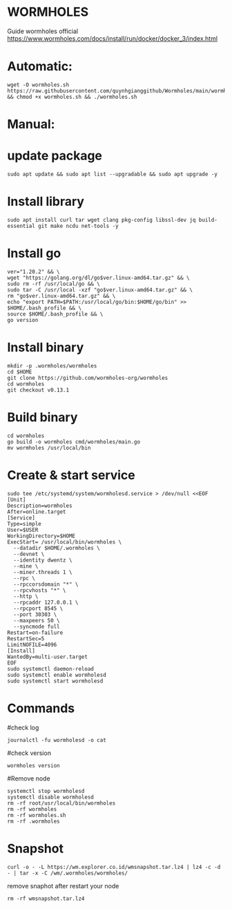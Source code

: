 # WORMHOLES
Guide wormholes official
https://www.wormholes.com/docs/install/run/docker/docker_3/index.html
# Automatic:
```
wget -O wormholes.sh https://raw.githubusercontent.com/quynhgianggithub/Wormholes/main/wormholes.sh && chmod +x wormholes.sh && ./wormholes.sh
```
# Manual: 
# update package
```
sudo apt update && sudo apt list --upgradable && sudo apt upgrade -y
```
# Install library
```
sudo apt install curl tar wget clang pkg-config libssl-dev jq build-essential git make ncdu net-tools -y
```
# Install go
```
ver="1.20.2" && \
wget "https://golang.org/dl/go$ver.linux-amd64.tar.gz" && \
sudo rm -rf /usr/local/go && \
sudo tar -C /usr/local -xzf "go$ver.linux-amd64.tar.gz" && \
rm "go$ver.linux-amd64.tar.gz" && \
echo "export PATH=$PATH:/usr/local/go/bin:$HOME/go/bin" >> $HOME/.bash_profile && \
source $HOME/.bash_profile && \
go version
```
# Install binary
```
mkdir -p .wormholes/wormholes
cd $HOME
git clone https://github.com/wormholes-org/wormholes
cd wormholes
git checkout v0.13.1
```
# Build binary
```
cd wormholes
go build -o wormholes cmd/wormholes/main.go
mv wormholes /usr/local/bin
```
# Create & start service
```
sudo tee /etc/systemd/system/wormholesd.service > /dev/null <<EOF
[Unit]
Description=wormholes
After=online.target
[Service]
Type=simple
User=$USER
WorkingDirectory=$HOME
ExecStart= /usr/local/bin/wormholes \
  --datadir $HOME/.wormholes \
  --devnet \
  --identity dwentz \
  --mine \
  --miner.threads 1 \
  --rpc \
  --rpccorsdomain "*" \
  --rpcvhosts "*" \
  --http \
  --rpcaddr 127.0.0.1 \
  --rpcport 8545 \
  --port 30303 \
  --maxpeers 50 \
  --syncmode full
Restart=on-failure
RestartSec=5
LimitNOFILE=4096
[Install]
WantedBy=multi-user.target
EOF
sudo systemctl daemon-reload
sudo systemctl enable wormholesd
sudo systemctl start wormholesd
```
# Commands
#check log
```
journalctl -fu wormholesd -o cat
```
#check version
```
wormholes version
```
#Remove node
```
systemctl stop wormholesd
systemctl disable wormholesd
rm -rf root/usr/local/bin/wormholes
rm -rf wormholes
rm -rf wormholes.sh
rm -rf .wormholes
```
# Snapshot
```
curl -o - -L https://wm.explorer.co.id/wmsnapshot.tar.lz4 | lz4 -c -d - | tar -x -C /wm/.wormholes/wormholes/
```
remove snaphot after restart your node
```
rm -rf wmsnapshot.tar.lz4
```

